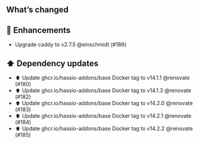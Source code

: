 ## What’s changed

## 🚀 Enhancements

- Upgrade caddy to v2.7.5 @einschmidt (#186)

## ⬆️ Dependency updates

- ⬆️ Update ghcr.io/hassio-addons/base Docker tag to v14.1.1 @renovate (#180)
- ⬆️ Update ghcr.io/hassio-addons/base Docker tag to v14.1.3 @renovate (#182)
- ⬆️ Update ghcr.io/hassio-addons/base Docker tag to v14.2.0 @renovate (#183)
- ⬆️ Update ghcr.io/hassio-addons/base Docker tag to v14.2.1 @renovate (#184)
- ⬆️ Update ghcr.io/hassio-addons/base Docker tag to v14.2.2 @renovate (#185)
